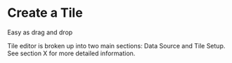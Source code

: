 # Create a Tile

Easy as drag and drop

Tile editor is broken up into two main sections: Data Source and Tile Setup. See section X for more detailed information.
